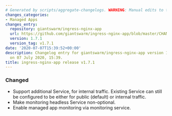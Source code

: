 ```yaml
---
# Generated by scripts/aggregate-changelogs. WARNING: Manual edits to this files will be overwritten.
changes_categories:
- Managed Apps
changes_entry:
  repository: giantswarm/ingress-nginx-app
  url: https://github.com/giantswarm/ingress-nginx-app/blob/master/CHANGELOG.md#171-2020-07-07
  version: 1.7.1
  version_tag: v1.7.1
date: '2020-07-07T15:39:52+00:00'
description: Changelog entry for giantswarm/ingress-nginx-app version 1.7.1, published
  on 07 July 2020, 15:39.
title: ingress-nginx-app release v1.7.1
---
```


### Changed
- Support additional Service, for internal traffic. Existing Service can still be configured to be either for public (default) or internal traffic.
- Make monitoring headless Service non-optional.
- Enable managed app monitoring via monitoring service.
